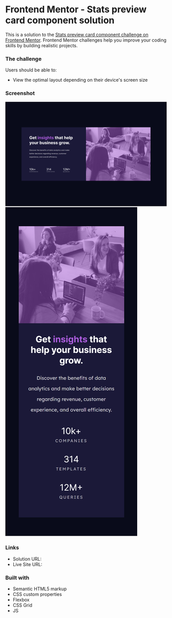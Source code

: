 # Frontend Mentor - Stats preview card component solution

This is a solution to the [Stats preview card component challenge on Frontend Mentor](https://www.frontendmentor.io/challenges/stats-preview-card-component-8JqbgoU62). Frontend Mentor challenges help you improve your coding skills by building realistic projects. 

### The challenge

Users should be able to:

- View the optimal layout depending on their device's screen size

### Screenshot

![](./screenshot/stats-preview-card-component-desktop.png)
![](./screenshot/stats-preview-card-component-mobile.png)

### Links

- Solution URL:
- Live Site URL: 


### Built with

- Semantic HTML5 markup
- CSS custom properties
- Flexbox
- CSS Grid
- JS